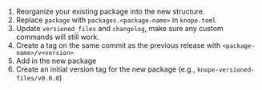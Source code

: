 1. Reorganize your existing package into the new structure.
2. Replace `package` with `packages.<package-name>` in `knope.toml`
3. Update `versioned_files` and `changelog`, make sure any custom commands will still work.
4. Create a tag on the same commit as the previous release with `<package-name>/v<version>`
5. Add in the new package
6. Create an initial version tag for the new package (e.g., `knope-versioned-files/v0.0.0`)
